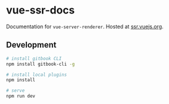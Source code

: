 # vue-ssr-docs

Documentation for `vue-server-renderer`. Hosted at [ssr.vuejs.org](https://ssr.vuejs.org).

## Development

``` bash
# install gitbook CLI
npm install gitbook-cli -g

# install local plugins
npm install

# serve
npm run dev
```
